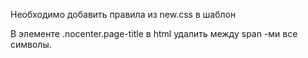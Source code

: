 Необходимо добавить правила из new.css в шаблон

В элементе .nocenter.page-title  в html  удалить между span -ми все символы.
